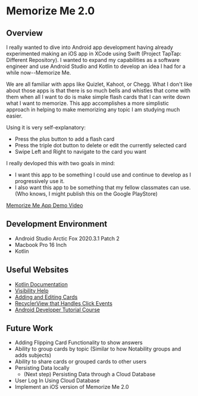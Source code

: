 # Memorize Me 2.0

## Overview

I really wanted to dive into Android app development having already experimented making an iOS app in XCode using Swift (Project TapTap: Different Repository).
I wanted to expand my capabilities as a software engineer and use Android Studio and Kotlin to develop an idea I had for a while now--Memorize Me. 

We are all familiar with apps like Quizlet, Kahoot, or Chegg. What I don't like about those apps is that there is so much bells and whistles that come with them when all I want to do is make simple flash cards that I can write down what I want to memorize. This app accomplishes a more simplistic approach in helping to make memorizing any topic I am studying much easier.

Using it is very self-explanatory:
- Press the plus button to add a flash card
- Press the triple dot button to delete or edit the currently selected card
- Swipe Left and Right to navigate to the card you want

I really devloped this with two goals in mind:
* I want this app to be something I could use and continue to develop as I progressively use it.
* I also want this app to be something that my fellow classmates can use. (Who knows, I might publish this on the Google PlayStore)

[Memorize Me App Demo Video](https://youtu.be/Cl1EzGCWJ5s)

## Development Environment

* Android Studio Arctic Fox 2020.3.1 Patch 2
* Macbook Pro 16 Inch
* Kotlin


## Useful Websites

* [Kotlin Documentation](https://kotlinlang.org/docs/home.html)
* [Visibility Help](https://stackoverflow.com/questions/49402001/how-to-set-visibility-in-kotlin#49402039)
* [Adding and Editing Cards](https://www.youtube.com/watch?v=-PIKVIJb7Xs&t=1570s)
* [RecyclerView that Handles Click Events](https://www.youtube.com/watch?v=ai9rSGcDhyQ)
* [Android Developer Tutorial Course](https://developer.android.com/courses)

## Future Work

* Adding Flipping Card Functionality to show answers
* Ability to group cards by topic (Similar to how Notability groups and adds subjects)
* Ability to share cards or grouped cards to other users
* Persisting Data locally
  * (Next step) Persisting Data through a Cloud Database
* User Log In Using Cloud Database
* Implement an iOS version of Memorize Me 2.0
